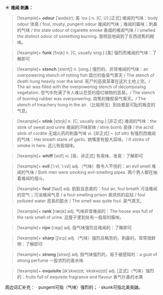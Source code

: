 ☀ <span class="category">**难闻 刺鼻：**</span>
>[!example]+ <span class="vocabulary">**odour**</span> [ˈəʊdə(r); 美 ˈoʊ-]
> <span class="definition">n. [C, U] [正式] 难闻的气味：</span>body odour 体臭 / foul, musty, pungent odour 难闻的气味；难闻的霉味；刺鼻的气味 / the stale odour of cigarette smoke 香烟的难闻气味 / I smelled the distinct odour of something burning. 我明显地闻到了东西烧焦的糊味。
          
>[!example]+ <span class="vocabulary">**funk**</span> [fʌŋk]
> <span class="definition">n. [C, usually sing.] [美] 强烈而难闻的气味：</span>了解即可           

>[!example]+ <span class="vocabulary">**stench**</span> [stentʃ]
> <span class="definition">n. [sing.] 强烈的、非常难闻的气味：</span>an overpowering stench of rotting fish 腐烂的鱼臭气熏天 / The stench of death hung heavily over the land. 死尸的恶臭笼罩在这片土地上空。/ The air was filled with the overpowering stench of decomposing vegetation. 空气中充满了令人难以忍受的腐烂植物的恶臭。/ The stench of burning rubber was overpowering. 烧焦的橡胶臭气熏天。/ The stench of treachery hung in the air.（比喻用法）到处都是可耻的叛变的气息。           

>[!example]+ <span class="vocabulary">**stink**</span> [stɪŋk]
> <span class="definition">n. [C, usually sing.] [非正式] 难闻的气味：</span>the stink of sweat and urine 难闻的汗味尿味 / stink bomb 臭弹 / the acrid stink of cordite 无烟火药的刺鼻气味 <span class="definition">vi. [非正式] ~ (of sth) 有强烈而难闻的气味：</span>Her breath stank of garlic. 她嘴里有股大蒜味。/ It stinks of smoke in here. 这儿有股烟味。
           
>[!example]+ <span class="vocabulary">**whiff**</span> [wɪf]
> <span class="definition">vi. [英，非正式] 有臭味、发臭：</span>了解即可
           
>[!example]+ <span class="vocabulary">**evil**</span> [ˈi:vl; ˈi:vɪl]
> <span class="definition">adj.（气味）极令人不悦的：</span>an evil smell 难闻的气味 / Both men were smoking evil-smelling pipes. 两个男人都在抽着难闻的烟斗。

>[!example]+ <span class="vocabulary">**foul**</span> [faʊl]
> <span class="definition">adj. 肮脏且恶臭的：</span>foul air, foul breath 污浊难闻的空气；污浊难闻气息 / a foul-smelling prison 臭烘烘的监狱 / foul polluted water 恶臭的脏水 / The smell was quite foul. 臭气熏天。

>[!example]+ <span class="vocabulary">**rank**</span> [ræŋk] 
> <span class="definition">adj. 气味非常难闻的：</span>The house was full of the rank smell of urine. 这屋子里到处有一股尿的臊味。

>[!example]+ <span class="vocabulary">**ripe**</span> [raɪp] 
> <span class="definition">adj. 指气味强烈且难闻的：</span>了解即可

>[!example]+ <span class="vocabulary">**sharp**</span> [ʃɑːp] 
> <span class="definition">adj.（气味）强烈且略苦的，刺鼻的，常常很鲜明：</span>了解即可

>[!example]+ <span class="vocabulary">**strong**</span> [strɒŋ] 
> <span class="definition">adj. 指气味强烈的，易于被感知的：</span>a gust of strong perfume 一股浓烈的香水味
           
>[!example]+ <span class="vocabulary">**exquisite**</span> [ɪkˈskwɪzɪt; ˈekskwɪzɪt]
> <span class="definition">adj. [正式]（气味）强烈的：</span>fruits full of exquisite fragrance and flavour 香气扑鼻的水果

周边词汇补充：
· pungent可指（气味）强烈的；
· skunk可指北美臭鼬。

